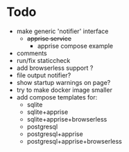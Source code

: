 # Todo
- make generic 'notifier' interface
    - ~~apprise service~~
        - apprise compose example
- comments
- run/fix staticcheck
- add browserless support ?
- file output notifier?
- show startup warnings on page?
- try to make docker image smaller
- add compose templates for:
    - sqlite
    - sqlite+apprise
    - sqlite+apprise+browserless
    - postgresql
    - postgresql+apprise
    - postgresql+apprise+browserless